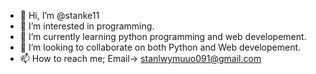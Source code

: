 - 👋 Hi, I’m @stanke11
- 👀 I’m interested in programming.
- 🌱 I’m currently learning python programming and web developement.
- 💞️ I’m looking to collaborate on both Python and Web developement.
- 📫 How to reach me; Email-> stanlwymuuo091@gmail.com

<!---
stanke11/stanke11 is a ✨ special ✨ repository because its `README.md` (this file) appears on your GitHub profile.
You can click the Preview link to take a look at your changes.
--->
